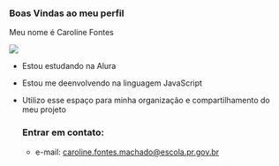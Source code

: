 ### Boas Vindas ao meu perfil

Meu nome é Caroline Fontes 

![](https://media.tenor.com/e014RPyxlj0AAAAC/sarahjessicaparker-divorce.gif)


- Estou estudando na Alura
- Estou me deenvolvendo na linguagem JavaScript
- Utilizo esse espaço para minha organização e compartilhamento do meu projeto

  ### Entrar em contato:
  - e-mail: caroline.fontes.machado@escola.pr.gov.br
